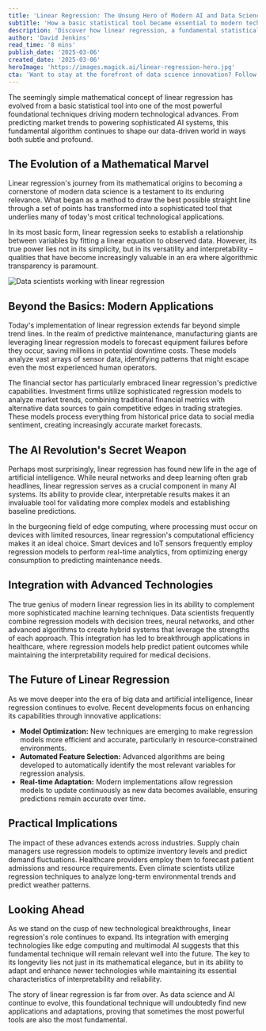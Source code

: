 ```yaml
---
title: 'Linear Regression: The Unsung Hero of Modern AI and Data Science'
subtitle: 'How a basic statistical tool became essential to modern tech'
description: 'Discover how linear regression, a fundamental statistical tool, has evolved to become a cornerstone of modern AI and data science. From predictive maintenance to financial forecasting, this versatile technique continues to drive innovation across industries while maintaining its essential qualities of interpretability and reliability.'
author: 'David Jenkins'
read_time: '8 mins'
publish_date: '2025-03-06'
created_date: '2025-03-06'
heroImage: 'https://images.magick.ai/linear-regression-hero.jpg'
cta: 'Want to stay at the forefront of data science innovation? Follow us on LinkedIn for regular insights into how fundamental techniques like linear regression are shaping the future of technology.'
---
```


The seemingly simple mathematical concept of linear regression has evolved from a basic statistical tool into one of the most powerful foundational techniques driving modern technological advances. From predicting market trends to powering sophisticated AI systems, this fundamental algorithm continues to shape our data-driven world in ways both subtle and profound.

## The Evolution of a Mathematical Marvel

Linear regression's journey from its mathematical origins to becoming a cornerstone of modern data science is a testament to its enduring relevance. What began as a method to draw the best possible straight line through a set of points has transformed into a sophisticated tool that underlies many of today's most critical technological applications.

In its most basic form, linear regression seeks to establish a relationship between variables by fitting a linear equation to observed data. However, its true power lies not in its simplicity, but in its versatility and interpretability – qualities that have become increasingly valuable in an era where algorithmic transparency is paramount.

![Data scientists working with linear regression](https://i.magick.ai/generate_image_error)

## Beyond the Basics: Modern Applications

Today's implementation of linear regression extends far beyond simple trend lines. In the realm of predictive maintenance, manufacturing giants are leveraging linear regression models to forecast equipment failures before they occur, saving millions in potential downtime costs. These models analyze vast arrays of sensor data, identifying patterns that might escape even the most experienced human operators.

The financial sector has particularly embraced linear regression's predictive capabilities. Investment firms utilize sophisticated regression models to analyze market trends, combining traditional financial metrics with alternative data sources to gain competitive edges in trading strategies. These models process everything from historical price data to social media sentiment, creating increasingly accurate market forecasts.

## The AI Revolution's Secret Weapon

Perhaps most surprisingly, linear regression has found new life in the age of artificial intelligence. While neural networks and deep learning often grab headlines, linear regression serves as a crucial component in many AI systems. Its ability to provide clear, interpretable results makes it an invaluable tool for validating more complex models and establishing baseline predictions.

In the burgeoning field of edge computing, where processing must occur on devices with limited resources, linear regression's computational efficiency makes it an ideal choice. Smart devices and IoT sensors frequently employ regression models to perform real-time analytics, from optimizing energy consumption to predicting maintenance needs.

## Integration with Advanced Technologies

The true genius of modern linear regression lies in its ability to complement more sophisticated machine learning techniques. Data scientists frequently combine regression models with decision trees, neural networks, and other advanced algorithms to create hybrid systems that leverage the strengths of each approach. This integration has led to breakthrough applications in healthcare, where regression models help predict patient outcomes while maintaining the interpretability required for medical decisions.

## The Future of Linear Regression

As we move deeper into the era of big data and artificial intelligence, linear regression continues to evolve. Recent developments focus on enhancing its capabilities through innovative applications:

- **Model Optimization:** New techniques are emerging to make regression models more efficient and accurate, particularly in resource-constrained environments.
- **Automated Feature Selection:** Advanced algorithms are being developed to automatically identify the most relevant variables for regression analysis.
- **Real-time Adaptation:** Modern implementations allow regression models to update continuously as new data becomes available, ensuring predictions remain accurate over time.

## Practical Implications

The impact of these advances extends across industries. Supply chain managers use regression models to optimize inventory levels and predict demand fluctuations. Healthcare providers employ them to forecast patient admissions and resource requirements. Even climate scientists utilize regression techniques to analyze long-term environmental trends and predict weather patterns.

## Looking Ahead

As we stand on the cusp of new technological breakthroughs, linear regression's role continues to expand. Its integration with emerging technologies like edge computing and multimodal AI suggests that this fundamental technique will remain relevant well into the future. The key to its longevity lies not just in its mathematical elegance, but in its ability to adapt and enhance newer technologies while maintaining its essential characteristics of interpretability and reliability.

The story of linear regression is far from over. As data science and AI continue to evolve, this foundational technique will undoubtedly find new applications and adaptations, proving that sometimes the most powerful tools are also the most fundamental.